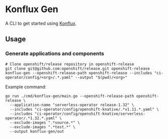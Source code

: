 # Konflux Gen

A CLI to get started
using [Konflux](https://redhat-appstudio.github.io/docs.appstudio.io/Documentation/main/).

## Usage

### Generate applications and components

```shell
# Clone openshift/release repository in openshift-release
git clone git@github.com:openshift/release.git openshift-release
konflux-gen --openshift-release-path openshift-release --includes "ci-operator/config/<org>/.*.yaml" --output "$(pwd)/<org>"
```

Example command:

```shell
go run ./cmd/konflux-gen/main.go --openshift-release-path openshift-release \
  --application-name "serverless-operator release-1.32" \
  --includes "ci-operator/config/openshift-knative/.*v1.11.*.yaml" \
  --includes "ci-operator/config/openshift-knative/serverless-operator/.*1.32.*.yaml" \
  --exclude-images ".*source.*" \
  --exclude-images ".*test.*" \
  --output konflux-gen/out
```